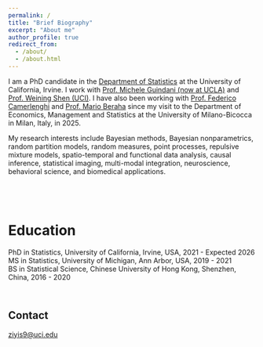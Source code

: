 ```yaml
---
permalink: /
title: "Brief Biography"
excerpt: "About me"
author_profile: true
redirect_from: 
  - /about/
  - /about.html
---
```

I am a PhD candidate in the [Department of Statistics](https://www.stat.uci.edu/) at the University of California, Irvine. I work with [Prof. Michele Guindani (now at UCLA)](https://www.micheleguindani.info/) and [Prof. Weining Shen (UCI)](https://faculty.sites.uci.edu/weinings/). I have also been working with [Prof. Federico Camerlenghi](https://sites.google.com/unimib.it/camerlenghi-federico/) and [Prof. Mario Beraha](https://sites.google.com/view/marioberaha) since my visit to the Department of Economics, Management and Statistics at the University of Milano-Bicocca in Milan, Italy, in 2025.

My research interests include Bayesian methods, Bayesian nonparametrics, random partition models, random measures, point processes, repulsive mixture models, spatio-temporal and functional data analysis, causal inference, statistical imaging, multi-modal integration, neuroscience, behavioral science, and biomedical applications.
` `  
` `  
` `  
` `  
` `  


Education
======
PhD in Statistics, University of California, Irvine, USA, 2021 - Expected 2026  
MS in Statistics, University of Michigan, Ann Arbor, USA, 2019 - 2021  
BS in Statistical Science, Chinese University of Hong Kong, Shenzhen, China, 2016 - 2020  
` `  
` `  


Contact
------
ziyis9@uci.edu  




